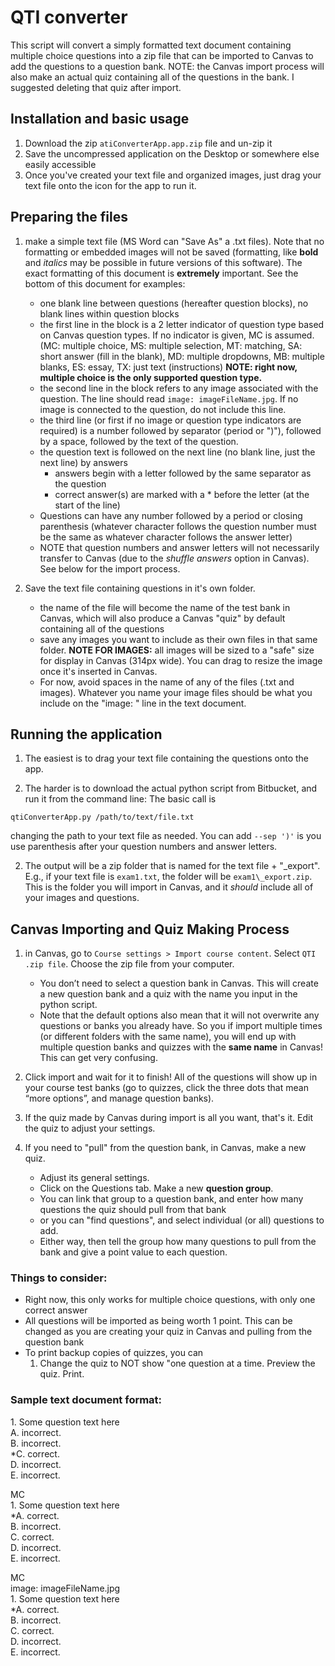 # QTI converter

This script will convert a simply formatted text document containing multiple choice questions into a zip file that can be imported to Canvas to add the questions to a question bank. NOTE: the Canvas import process will also make an actual quiz containing all of the questions in the bank. I suggested deleting that quiz after import.

## Installation and basic usage

1. Download the zip `atiConverterApp.app.zip` file and un-zip it
2. Save the uncompressed application on the Desktop or somewhere else easily accessible
3. Once you've created your text file and organized images, just drag your text file onto the icon for the app to run it.

## Preparing the files

1. make a simple text file (MS Word can "Save As" a .txt files). Note that no formatting or embedded images will not be saved (formatting, like **bold** and *italics* may be possible in future versions of this software). The exact formatting of this document is **extremely** important. See the bottom of this document for examples:
    - one blank line between questions (hereafter question blocks), no blank lines within question blocks
    - the first line in the block is a 2 letter indicator of question type based on Canvas question types. If no indicator is given, MC is assumed. (MC: multiple choice, MS: multiple selection, MT: matching, SA: short answer (fill in the blank),
 MD: multiple dropdowns, MB: multiple blanks, ES: essay, TX: just text (instructions) **NOTE: right now, multiple choice is the only supported question type.**
    - the second line in the block refers to any image associated with the question. The line should read `image: imageFileName.jpg`. If no image is connected to the question, do not include this line.
    - the third line (or first if no image or question type indicators are required) is a number followed by separator (period or ")"), followed by a space, followed by the text of the question.
    - the question text is followed on the next line (no blank line, just the next line) by answers
        - answers begin with a letter followed by the same separator as the question
        - correct answer(s) are marked with a \* before the letter (at the start of the line)
    - Questions can have any number followed by a period or closing parenthesis (whatever character follows the question number must be the same as whatever character follows the answer letter)
    - NOTE that question numbers and answer letters will not necessarily transfer to Canvas (due to the *shuffle answers* option in Canvas). See below for the import process.
    
2. Save the text file containing questions in it's own folder. 
    + the name of the file will become the name of the test bank in Canvas, which will also produce a Canvas "quiz" by default containing all of the questions
    + save any images you want to include as their own files in that same folder. **NOTE FOR IMAGES:** all images will be sized to a "safe" size for display in Canvas (314px wide). You can drag to resize the image once it's inserted in Canvas.
    + For now, avoid spaces in the name of any of the files (.txt and images). Whatever you name your image files should be what you include on the "image: " line in the text document.
    
## Running the application

1. The easiest is to drag your text file containing the questions onto the app.

2. The harder is to download the actual python script from Bitbucket, and run it from the command line:
The basic call is
```
qtiConverterApp.py /path/to/text/file.txt
```
changing the path to your text file as needed. You can add `--sep ')'` is you use parenthesis after your question numbers and answer letters.

2. The output will be a zip folder that is named for the text file + "\_export". E.g., if your text file is `exam1.txt`, the folder will be `exam1\_export.zip`. This is the folder you will import in Canvas, and it *should* include all of your images and questions.
    
## Canvas Importing and Quiz Making Process

1. in Canvas, go to `Course settings > Import course content`. Select `QTI .zip file`. Choose the zip file from your computer.
    + You don’t need to select a question bank in Canvas. This will create a new question bank and a quiz with the name you input in the python script.
    + Note that the default options also mean that it will not overwrite any questions or banks you already have. So you if import multiple times (or different folders with the same name), you will end up with multiple question banks and quizzes with the **same name** in Canvas! This can get very confusing. 

2. Click import and wait for it to finish!  All of the questions will show up in your course test banks (go to quizzes, click the three dots that mean “more options”, and manage question banks).

3. If the quiz made by Canvas during import is all you want, that's it. Edit the quiz to adjust your settings.

4. If you need to "pull" from the question bank, in Canvas, make a new quiz.          
    + Adjust its general settings. 
    + Click on the Questions tab. Make a new **question group**. 
    + You can link that group to a question bank, and enter how many questions the quiz should pull from that bank
    + or you can "find questions", and select individual (or all) questions to add.
    + Either way, then tell the group how many questions to pull from the bank and give a point value to each question.

### Things to consider:

+ Right now, this only works for multiple choice questions, with only one correct answer
+ All questions will be imported as being worth 1 point. This can be changed as you are creating your quiz in Canvas and pulling from the question bank
+ To print backup copies of quizzes, you can 
    1. Change the quiz to NOT show "one question at a time. Preview the quiz. Print.


### Sample text document format:

1\. Some question text here  
A. incorrect.  
B. incorrect.  
*C. correct.  
D. incorrect.  
E. incorrect.  

MC  
 1\. Some question text here  
*A. correct.  
B. incorrect.  
C. correct.  
D. incorrect.  
E. incorrect.

MC  
image: imageFileName.jpg  
 1\. Some question text here  
*A. correct.  
B. incorrect.  
C. correct.  
D. incorrect.  
E. incorrect.